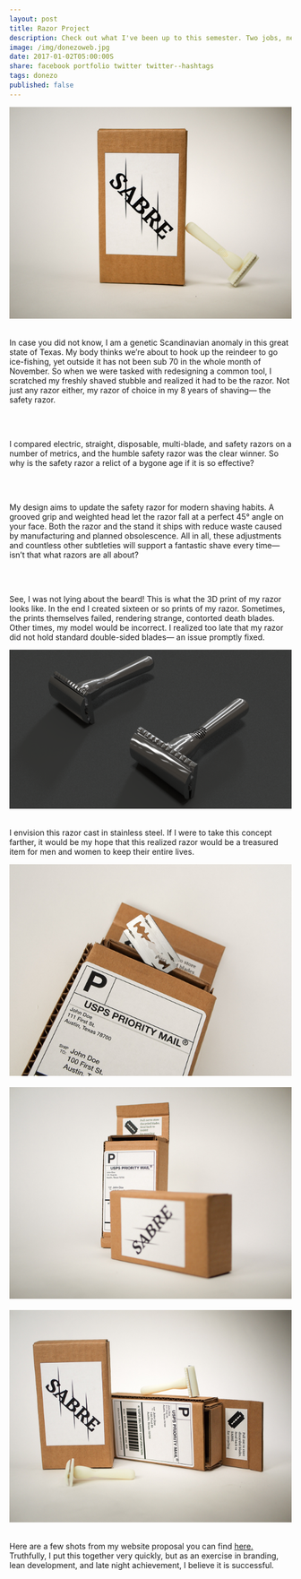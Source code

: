 ```yaml
---
layout: post
title: Razor Project
description: Check out what I've been up to this semester. Two jobs, new projects, and somehow straight A's.
image: /img/donezoweb.jpg
date: 2017-01-02T05:00:00S
share: facebook portfolio twitter twitter--hashtags
tags: donezo
published: false
---
```


<img class="col three" src="/img/sabre5.jpg" alt="" title="example image"/>
<div class="col three caption">
&nbsp;
</div> 


In case you did not know, I am a genetic Scandinavian anomaly in this great state of Texas. My body thinks we’re about to hook up the reindeer to go ice-fishing, yet outside it has not been sub 70 in the whole month of November. 
So when we were tasked with redesigning a common tool, I scratched my freshly shaved stubble and realized it had to be the razor. Not just any razor either, my razor of choice in my 8 years of shaving— the safety razor.


<img class="col three" src="/img/razor3.png" alt="" title="example image"/>
<div class="col three caption">
&nbsp;
</div>  

I compared electric, straight, disposable, multi-blade, and safety razors on a number of metrics, and the humble safety razor was the clear winner. So why is the safety razor a relict of a bygone age if it is so effective? 

<img class="col three" src="/img/razor2.png" alt="" title="example image"/>
<div class="col three caption">
&nbsp;
</div> 

 

My design aims to update the safety razor for modern shaving habits. A grooved grip and weighted head let the razor fall at a perfect 45° angle on your face. Both the razor and the stand it ships with reduce waste caused by manufacturing and planned obsolescence. All in all, these adjustments and countless other subtleties will support a fantastic shave every time— isn’t that what razors are all about?
 


<img class="col three" src="/img/razor5.png" alt="" title="example image"/>
<div class="col three caption">
&nbsp;
</div> 


See, I was not lying about the beard! This is what the 3D print of my razor looks like. In the end I created sixteen or so prints of my razor. Sometimes, the prints themselves failed, rendering strange, contorted death blades. Other times, my model would be incorrect. I realized too late that my razor did not hold standard double-sided blades— an issue promptly fixed.


<img class="col three" src="/img/razor4.png" alt="" title="example image"/>
<div class="col three caption">
&nbsp;
</div> 

I envision this razor cast in stainless steel. If I were to take this concept farther, it would be my hope that this realized razor would be a treasured item for men and women to keep their entire lives. 

<img class="col three" src="/img/sabre2.jpg" alt="" title="example image"/>
<div class="col three caption">
&nbsp;
</div> 

<img class="col three" src="/img/sabre3.jpg" alt="" title="example image"/>
<div class="col three caption">
&nbsp;
</div> 

<img class="col three" src="/img/sabre4.jpg" alt="" title="example image"/>
<div class="col three caption">
&nbsp;
</div>

Here are a few shots from my website proposal you can find [here.](/portfolio/2016-11-28-razor-website/) Truthfully, I put this together very quickly, but as an exercise in branding, lean development, and late night achievement, I believe it is successful.








